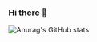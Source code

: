 ### Hi there 👋


![Anurag's GitHub stats](https://github-readme-stats.vercel.app/api?username=Yachi-qwq&show_icons=true&theme=radical)
